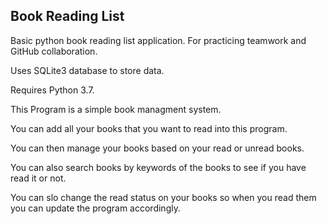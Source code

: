 ## Book Reading List

Basic python book reading list application. For practicing teamwork and GitHub collaboration. 

Uses SQLite3 database to store data. 

Requires Python 3.7.

This Program is a simple book managment system.

You can add all your books that you want to read into this program.

You can then manage your books based on your read or unread books.

You can also search books by keywords of the books to see if you have read it or not.

You can slo change the read status on your books so when you read them you can update the program accordingly.